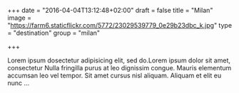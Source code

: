 +++
date = "2016-04-04T13:12:48+02:00"
draft = false
title = "Milan"
image = "https://farm6.staticflickr.com/5772/23029539779_0e29b23dbc_k.jpg"
type = "destination"
group = "milan"

+++

Lorem ipsum dosectetur adipisicing elit, sed do.Lorem ipsum dolor sit amet, consectetur Nulla fringilla purus at leo dignissim congue. Mauris elementum accumsan leo vel tempor. Sit amet cursus nisl aliquam. Aliquam et elit eu nunc …